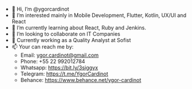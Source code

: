 - 👋 Hi, I’m @ygorcardinot
- 👀 I’m interested mainly in Mobile Development, Flutter, Kotlin, UX/UI and React
- 🌱 I’m currently learning about React, Ruby and Jenkins.
- 💞️ I’m looking to collaborate on IT Companies
- 💼 Currently working as a Quality Analyst at Sofist 
- 📫 Your can reach me by:
  - Email: ygor.cardinot@gmail.com
  - Phone: +55 22 992012784
  - Whatsapp: https://bit.ly/3siggyx
  - Telegram: https://t.me/YgorCardinot
  - Behance: https://www.behance.net/ygor-cardinot

<!---
ygorcardinot/ygorcardinot is a ✨ special ✨ repository because its `README.md` (this file) appears on your GitHub profile.
You can click the Preview link to take a look at your changes.
--->
